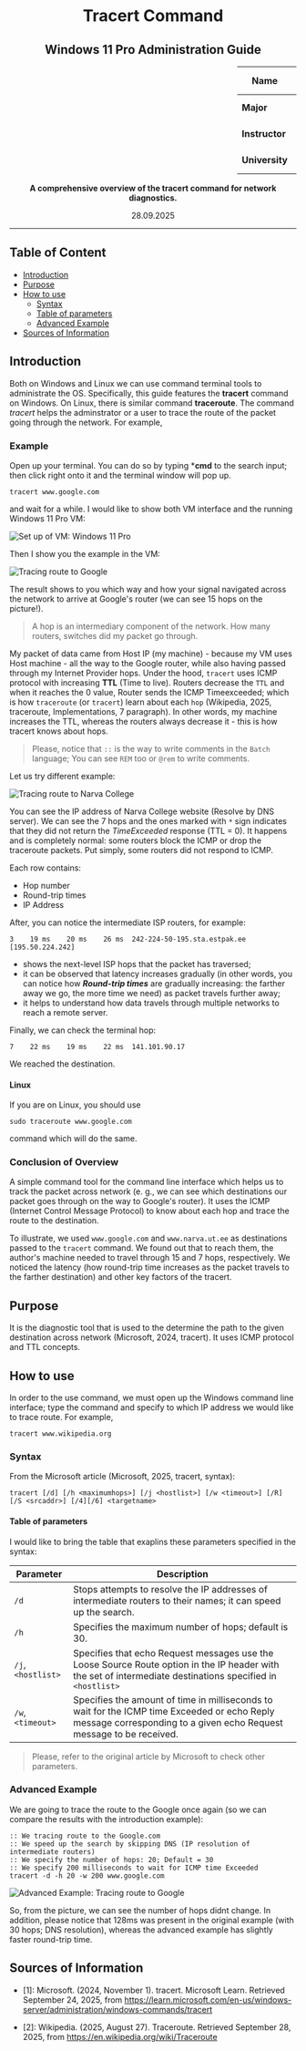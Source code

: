 <div align="center">

# Tracert Command  
## Windows 11 Pro Administration Guide

<div style="margin-left:25rem">

| **Name**      | Sergei Ivanov          |
|---------------|------------------------|
| **Major**     | IT Systems Development |
| **Instructor**| Pavel Kodotsigov       |
| **University** | University of Tartu   |

</div>

**A comprehensive overview of the tracert command for network diagnostics.**

<div align="center">28.09.2025</div>
</div>

---


## Table of Content

- [Introduction](#introduction)
- [Purpose](#purpose)
- [How to use](#how-to-use)
    - [Syntax](#syntax)
    - [Table of parameters](#table-of-parameters)
    - [Advanced Example](#advanced-example)
- [Sources of Information](#sources-of-information)

## Introduction

Both on Windows and Linux we can use command terminal tools to administrate the OS. Specifically, this guide features the **tracert** command on Windows. 
On Linux, there is similar command **traceroute**. The command *tracert* helps the adminstrator or a user to trace the route of the packet going through
the network. For example,


### Example

Open up your terminal. You can do so by typing ***cmd** to the search input; then click right onto it and the terminal window will pop up.

```
tracert www.google.com
```

and wait for a while. I would like to show both VM interface and the running Windows 11 Pro VM:

![Set up of VM: Windows 11 Pro](winows_11_pro_vm_setup.png)

Then I show you the example in the VM:

![Tracing route to Google](tracing_route_to_google.png)

The result shows to you which way and how your signal navigated across the network to arrive at Google's router (we can see 15 hops on the picture!).

> A hop is an intermediary component of the network. How many routers, switches did my packet go through.

My packet of data came from Host IP (my machine) - because my VM uses Host machine - all the way to the Google router, while also having passed through my Internet Provider hops. Under the hood, `tracert` uses ICMP protocol with increasing **TTL** (Time to live). Routers decrease the `TTL` and when it reaches the 0 value, Router sends the ICMP Timeexceeded; which is how `traceroute` (or `tracert`) learn about each `hop` (Wikipedia, 2025, traceroute, Implementations, 7 paragraph). In other words, my machine increases the TTL, whereas the routers always decrease it - this is how tracert knows about hops. 

> Please, notice that `::` is the way to write comments in the `Batch` language; You can see `REM` too or `@rem` to write comments.

Let us try different example:

![Tracing route to Narva College](tracing_route_to_narva_college.png)

You can see the IP address of Narva College website (Resolve by DNS server). We can see the 7 hops and the ones marked with `*` sign indicates that they did not return the *TimeExceeded* response (TTL = 0). It happens and is completely normal: some routers block the ICMP or drop the traceroute packets. Put simply, some routers did not respond to ICMP.

Each row contains:

- Hop number
- Round-trip times
- IP Address 

After, you can notice the intermediate ISP routers, for example:

```
3    19 ms    20 ms    26 ms  242-224-50-195.sta.estpak.ee [195.50.224.242]
```

- shows the next-level ISP hops that the packet has traversed;
- it can be observed that latency increases gradually (in other words, you can notice how ***Round-trip times*** are gradually increasing: the farther away we go, the more time we need) as packet travels further away;
- it helps to understand how data travels through multiple networks to reach a remote server.

Finally, we can check the terminal hop:

```
7    22 ms    19 ms    22 ms  141.101.90.17
```

We reached the destination.


#### Linux

If you are on Linux, you should use 

```
sudo traceroute www.google.com
```

command which will do the same.


### Conclusion of Overview

A simple command tool for the command line interface which helps us to track the packet across network (e. g., we can see which destinations our packet goes through on the way to Google's router). It uses the ICMP (Internet Control Message Protocol) to know about each hop and trace the route to the destination. 

To illustrate, we used `www.google.com` and `www.narva.ut.ee` as destinations passed to the `tracert` command. We found out that to reach them, the author's machine needed to travel through 15 and 7 hops, respectively. We noticed the latency (how round-trip time increases as the packet travels to the farther destination) and other key factors of the tracert.


## Purpose

It is the diagnostic tool that is used to the determine the path to the given destination across network (Microsoft, 2024, tracert). It uses ICMP protocol and TTL concepts.

## How to use

In order to the use command, we must open up the Windows command line interface; type the command and specify to which IP address we would like to trace route. For example,

```
tracert www.wikipedia.org
```

### Syntax

From the Microsoft article (Microsoft, 2025, tracert, syntax):

```
tracert [/d] [/h <maximumhops>] [/j <hostlist>] [/w <timeout>] [/R] [/S <srcaddr>] [/4][/6] <targetname>
```

#### Table of parameters

I would like to bring the table that exaplins these parameters specified in the syntax:

| Parameter | Description |
|-----------|-------------|
| `/d`      | Stops attempts to resolve the IP addresses of intermediate routers to their names; it can speed up the search.             |
| `/h`      | Specifies the maximum number of hops; default is 30. |
| `/j`, `<hostlist>` | Specifies that echo Request messages use the Loose Source Route option in the IP header with the set of intermediate destinations specified in `<hostlist>` |
| `/w`, `<timeout>` | Specifies the amount of time in milliseconds to wait for the ICMP time Exceeded or echo Reply message corresponding to a given echo Request message to be received. |

> Please, refer to the original article by Microsoft to check other parameters.


### Advanced Example

We are going to trace the route to the Google once again (so we can compare the results with the introduction example):

```
:: We tracing route to the Google.com
:: We speed up the search by skipping DNS (IP resolution of intermediate routers)
:: We specify the number of hops: 20; Default = 30
:: We specify 200 milliseconds to wait for ICMP time Exceeded
tracert -d -h 20 -w 200 www.google.com
```

![Advanced Example: Tracing route to Google](advanced_example_tracing_route_to_google.png)

So, from the picture, we can see the number of hops didnt change. In addition, please notice that 128ms was present in the original example (with 30 hops; DNS resolution), whereas the advanced example has slightly faster round-trip time.

## Sources of Information

- [1]: Microsoft. (2024, November 1). tracert. Microsoft Learn. Retrieved September 24, 2025, from https://learn.microsoft.com/en-us/windows-server/administration/windows-commands/tracert

- [2]: Wikipedia. (2025, August 27). Traceroute. Retrieved September 28, 2025, from https://en.wikipedia.org/wiki/Traceroute

